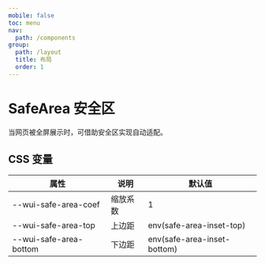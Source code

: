 ```yaml
---
mobile: false
toc: menu
nav:
  path: /components
group:
  path: /layout
  title: 布局
  order: 1
---
```


# SafeArea 安全区

当网页被全屏展示时，可借助安全区实现自动适配。

<code src="./demo/demo1.tsx"></code>

<API src="./SafeArea.tsx"></API>

## CSS 变量

| 属性 | 说明 | 默认值
| - | - | -
| --wui-safe-area-coef | 缩放系数 | 1
| --wui-safe-area-top | 上边距 | env(safe-area-inset-top)
| --wui-safe-area-bottom | 下边距 | env(safe-area-inset-bottom)

